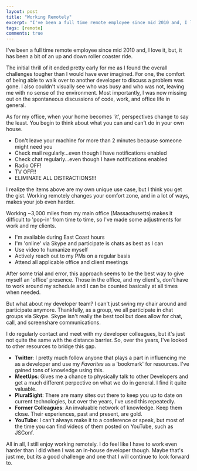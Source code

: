 ```yaml
---
layout: post
title: "Working Remotely"
excerpt: "I've been a full time remote employee since mid 2010 and, I love it, but, it has been a bit of an up and down roller coaster ride."
tags: [remote]
comments: true
---
```


I've been a full time remote employee since mid 2010 and, I love it, but, it has been a bit of an up and down roller coaster ride.

The initial thrill of it ended pretty early for me as I found the overall challenges tougher than I would have ever imagined. For one, the comfort of being able to walk over to another developer to discuss a problem was gone. I also couldn't visually see who was busy and who was not, leaving me with no sense of the environment. Most importantly, I was now missing out on the spontaneous discussions of code, work, and office life in general.

As for my office, when your home becomes 'it', perspectives change to say the least. You begin to think about what you can and can't do in your own house.

- Don't leave your machine for more than 2 minutes because someone might need you
- Check mail regularly...even though I have notifications enabled
- Check chat regularly...even though I have notifications enabled
- Radio OFF!
- TV OFF!!
- ELIMINATE ALL DISTRACTIONS!!!

I realize the items above are my own unique use case, but I think you get the gist. Working remotely changes your comfort zone, and in a lot of ways, makes your job even harder.

Working ~3,000 miles from my main office (Massachusetts) makes it difficult to 'pop-in' from time to time, so I've made some adjustments for work and my clients.

- I'm available during East Coast hours
- I'm 'online' via Skype and participate is chats as best as I can
- Use video to humanize myself
- Actively reach out to my PMs on a regular basis
- Attend all applicable office and client meetings

After some trial and error, this approach seems to be the best way to give myself an 'office' presence. Those in the office, and my client's, don't have to work around my schedule and I can be counted basically at all times when needed.

But what about my developer team? I can't just swing my chair around and participate anymore. Thankfully, as a group, we all participate in chat groups via Skype. Skype isn't really the best tool but does allow for chat, call, and screenshare communications. 

I do regularly contact and meet with my developer colleagues, but it's just not quite the same with the distance barrier. So, over the years, I've looked to other resources to bridge this gap.

- **Twitter**: I pretty much follow anyone that plays a part in influencing me as a developer and use my *Favorites* as a 'bookmark' for resources. I've gained tons of knowledge using this. 
- **MeetUps**: Gives me a chance to physically talk to other Developers and get a much different perpective on what we do in general. I find it quite valuable.
- **PluralSight**: There are many sites out there to keep you up to date on current technologies, but over the years, I've used this repeatedly.
- **Former Colleagues**: An invaluable network of knowledge. Keep them close. Their experiences, past and present, are gold.
- **YouTube**: I can't always make it to a conference or speak, but most of the time you can find videos of them posted on YouTube, such as JSConf.

All in all, I still enjoy working remotely. I do feel like I have to work even harder than I did when I was an in-house developer though. Maybe that's just me, but its a good challenge and one that I will continue to look forward to. 

